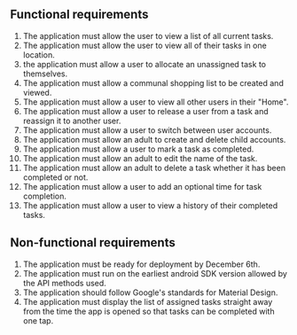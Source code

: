 ## Functional requirements
1. The application must allow the user to view a list of all current tasks.
1. The application must allow the user to view all of their tasks in one location.
1. the application must allow a user to allocate an unassigned task to themselves.
1. The application must allow a communal shopping list to be created and viewed.
1. The application must allow a user to view all other users in their "Home".
1. The application must allow a user to release a user from a task and reassign it to another user.
1. The application must allow a user to switch between user accounts.
1. The application must allow an adult to create and delete child accounts.
1. The application must allow a user to mark a task as completed.
1. The application must allow an adult to edit the name of the task.
1. The application must allow an adult to delete a task whether it has been completed or not.
1. The application must allow a user to add an optional time for task completion.
1. The application must allow a user to view a history of their completed tasks.

## Non-functional requirements
1. The application must be ready for deployment by December 6th.
1. The application must run on the earliest android SDK version allowed by the API methods used.
1. The application should follow Google's standards for Material Design.
1. The application must display the list of assigned tasks straight away from the time the app is opened so that tasks can be completed with one tap.